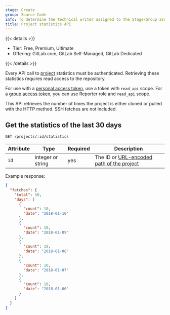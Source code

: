 ```yaml
---
stage: Create
group: Source Code
info: To determine the technical writer assigned to the Stage/Group associated with this page, see https://handbook.gitlab.com/handbook/product/ux/technical-writing/#assignments
title: Project statistics API
---
```


{{< details >}}

- Tier: Free, Premium, Ultimate
- Offering: GitLab.com, GitLab Self-Managed, GitLab Dedicated

{{< /details >}}

Every API call to [project](../user/project/_index.md) statistics must be authenticated.
Retrieving these statistics requires read access to the repository.

For use with a [personal access token](../user/profile/personal_access_tokens.md),
use a token with `read_api` scope. For a [group access token](../user/group/settings/group_access_tokens.md),
you can use Reporter role and `read_api` scope.

This API retrieves the number of times the project is either cloned or pulled
with the HTTP method. SSH fetches are not included.

## Get the statistics of the last 30 days

```plaintext
GET /projects/:id/statistics
```

| Attribute  | Type   | Required | Description |
| ---------- | ------ | -------- | ----------- |
| `id`      | integer or string | yes      | The ID or [URL-encoded path of the project](rest/_index.md#namespaced-paths) |

Example response:

```json
{
  "fetches": {
    "total": 50,
    "days": [
      {
        "count": 10,
        "date": "2018-01-10"
      },
      {
        "count": 10,
        "date": "2018-01-09"
      },
      {
        "count": 10,
        "date": "2018-01-08"
      },
      {
        "count": 10,
        "date": "2018-01-07"
      },
      {
        "count": 10,
        "date": "2018-01-06"
      }
    ]
  }
}
```
